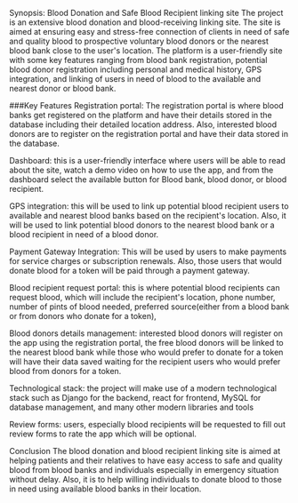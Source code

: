 Synopsis: Blood Donation and Safe Blood Recipient linking site
The project is an extensive blood donation and blood-receiving linking site. The site is aimed at ensuring easy and stress-free connection of clients in need of safe and quality blood to prospective voluntary blood donors or the nearest blood bank close to the user's location. The platform is a user-friendly site with some key features ranging from blood bank registration, potential blood donor registration including personal and medical history, GPS integration, and linking of users in need of blood to the available and nearest donor or blood bank. 

###Key Features
Registration portal: The registration portal is where blood banks get registered on the platform and have their details stored in the database including their detailed location address. Also, interested blood donors are to register on the registration portal and have their data stored in the database.

Dashboard: this is a user-friendly interface where users will be able to read about the site, watch a demo video on how to use the app, and from the dashboard select the available button for Blood bank, blood donor, or blood recipient.

GPS integration: this will be used to link up potential blood recipient users to available and nearest blood banks based on the recipient's location. Also, it will be used to link potential blood donors to the nearest blood bank or a blood recipient in need of a blood donor.

Payment Gateway Integration: This will be used by users to make payments for service charges or subscription renewals. Also, those users that would donate blood for a token will be paid through a payment gateway.

Blood recipient request portal: this is where potential blood recipients can request blood, which will include the recipient's location, phone number, number of pints of blood needed, preferred source(either from a blood bank or from donors who donate for a token),

Blood donors details management: interested blood donors will register on the app using the registration portal, the free blood donors will be linked to the nearest blood bank while those who would prefer to donate for a token will have their data saved waiting for the recipient users who would prefer blood from donors for a token.

Technological stack: the project will make use of a modern technological stack such as Django for the backend, react for frontend, MySQL for database management, and many other modern libraries and tools

Review forms: users, especially blood recipients will be requested to fill out review forms to rate the app which will be optional. 

Conclusion
The blood donation and blood recipient linking site is aimed at helping patients and their relatives to have easy access to safe and quality blood from blood banks and individuals especially in emergency situation without delay. Also, it is to help willing individuals to donate blood to those in need using available blood banks in their location. 

